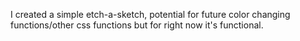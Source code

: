 I created a simple etch-a-sketch, potential for future color changing functions/other css functions but for right now it's functional.